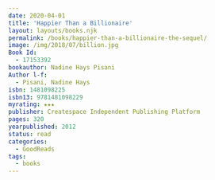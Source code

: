 ```yaml
---
date: 2020-04-01
title: 'Happier Than a Billionaire'
layout: layouts/books.njk
permalink: /books/happier-than-a-billionaire-the-sequel/
image: /img/2018/07/billion.jpg
Book Id:
  - 17153392
bookauthor: Nadine Hays Pisani
Author l-f:
  - Pisani, Nadine Hays
isbn: 1481098225
isbn13: 9781481098229
myrating: ★★★
publisher: Createspace Independent Publishing Platform
pages: 320
yearpublished: 2012
status: read
categories:
  - GoodReads
tags:
  - books
---
```


